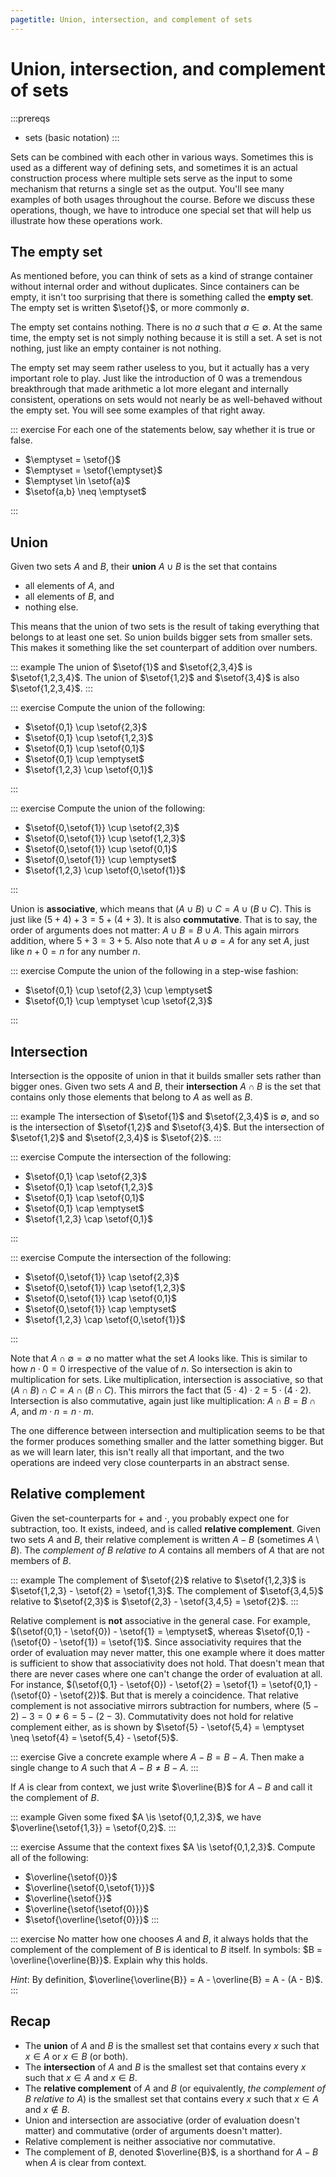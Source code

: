 ```yaml
---
pagetitle: Union, intersection, and complement of sets
---
```


# Union, intersection, and complement of sets

:::prereqs
- sets (basic notation)
:::

Sets can be combined with each other in various ways.
Sometimes this is used as a different way of defining sets, and sometimes it is an actual construction process where multiple sets serve as the input to some mechanism that returns a single set as the output.
You'll see many examples of both usages throughout the course.
Before we discuss these operations, though, we have to introduce one special set that will help us illustrate how these operations work.


## The empty set

As mentioned before, you can think of sets as a kind of strange container without internal order and without duplicates.
Since containers can be empty, it isn't too surprising that there is something called the **empty set**.
The empty set is written $\setof{}$, or more commonly $\emptyset$.

The empty set contains nothing.
There is no $a$ such that $a \in \emptyset$.
At the same time, the empty set is not simply nothing because it is still a set.
A set is not nothing, just like an empty container is not nothing.

The empty set may seem rather useless to you, but it actually has a very important role to play.
Just like the introduction of $0$ was a tremendous breakthrough that made arithmetic a lot more elegant and internally consistent, operations on sets would not nearly be as well-behaved without the empty set.
You will see some examples of that right away.

::: exercise
For each one of the statements below, say whether it is true or false.

- $\emptyset = \setof{}$
- $\emptyset = \setof{\emptyset}$
- $\emptyset \in \setof{a}$
- $\setof{a,b} \neq \emptyset$

:::


## Union

Given two sets $A$ and $B$, their **union** $A \cup B$ is the set that contains

- all elements of $A$, and
- all elements of $B$, and
- nothing else.

This means that the union of two sets is the result of taking everything that belongs to at least one set.
So union builds bigger sets from smaller sets.
This makes it something like the set counterpart of addition over numbers.

::: example
The union of $\setof{1}$ and $\setof{2,3,4}$ is $\setof{1,2,3,4}$.
The union of $\setof{1,2}$ and $\setof{3,4}$ is also $\setof{1,2,3,4}$.
:::

::: exercise
Compute the union of the following:

- $\setof{0,1} \cup \setof{2,3}$
- $\setof{0,1} \cup \setof{1,2,3}$
- $\setof{0,1} \cup \setof{0,1}$
- $\setof{0,1} \cup \emptyset$
- $\setof{1,2,3} \cup \setof{0,1}$

:::

::: exercise
Compute the union of the following:

- $\setof{0,\setof{1}} \cup \setof{2,3}$
- $\setof{0,\setof{1}} \cup \setof{1,2,3}$
- $\setof{0,\setof{1}} \cup \setof{0,1}$
- $\setof{0,\setof{1}} \cup \emptyset$
- $\setof{1,2,3} \cup \setof{0,\setof{1}}$

:::

Union is **associative**, which means that $(A \cup B) \cup C = A \cup (B \cup C)$.
This is just like $(5 + 4) + 3 = 5 + (4 + 3)$.
It is also **commutative**.
That is to say, the order of arguments does not matter: $A \cup B = B \cup A$.
This again mirrors addition, where $5 + 3 = 3 + 5$.
Also note that $A \cup \emptyset = A$ for any set $A$, just like $n + 0 = n$ for any number $n$.

::: exercise
Compute the union of the following in a step-wise fashion:

- $\setof{0,1} \cup \setof{2,3} \cup \emptyset$
- $\setof{0,1} \cup \emptyset \cup \setof{2,3}$

:::

## Intersection

Intersection is the opposite of union in that it builds smaller sets rather than bigger ones.
Given two sets $A$ and $B$, their **intersection** $A \cap B$ is the set that contains only those elements that belong to $A$ as well as $B$.

::: example
The intersection of $\setof{1}$ and $\setof{2,3,4}$ is $\emptyset$, and so is the intersection of $\setof{1,2}$ and $\setof{3,4}$.
But the intersection of $\setof{1,2}$ and $\setof{2,3,4}$ is $\setof{2}$.
:::

::: exercise
Compute the intersection of the following:

- $\setof{0,1} \cap \setof{2,3}$
- $\setof{0,1} \cap \setof{1,2,3}$
- $\setof{0,1} \cap \setof{0,1}$
- $\setof{0,1} \cap \emptyset$
- $\setof{1,2,3} \cap \setof{0,1}$

:::

::: exercise
Compute the intersection of the following:

- $\setof{0,\setof{1}} \cap \setof{2,3}$
- $\setof{0,\setof{1}} \cap \setof{1,2,3}$
- $\setof{0,\setof{1}} \cap \setof{0,1}$
- $\setof{0,\setof{1}} \cap \emptyset$
- $\setof{1,2,3} \cap \setof{0,\setof{1}}$

:::

Note that $A \cap \emptyset = \emptyset$ no matter what the set $A$ looks like.
This is similar to how $n \cdot 0 = 0$ irrespective of the value of $n$.
So intersection is akin to multiplication for sets.
Like multiplication, intersection is associative, so that $(A \cap B) \cap C = A \cap (B \cap C)$.
This mirrors the fact that $(5 \cdot 4) \cdot 2 = 5 \cdot (4 \cdot 2)$.
Intersection is also commutative, again just like multiplication:
$A \cap B = B \cap A$, and $m \cdot n = n \cdot m$.

The one difference between intersection and multiplication seems to be that the former produces something smaller and the latter something bigger.
But as we will learn later, this isn't really all that important, and the two operations are indeed very close counterparts in an abstract sense.

## Relative complement

Given the set-counterparts for $+$ and $\cdot$, you probably expect one for subtraction, too.
It exists, indeed, and is called **relative complement**.
Given two sets $A$ and $B$, their relative complement is written $A - B$ (sometimes $A \setminus B$).
The *complement of $B$ relative to $A$* contains all members of $A$ that are not members of $B$.

::: example
The complement of $\setof{2}$ relative to $\setof{1,2,3}$ is $\setof{1,2,3} - \setof{2} = \setof{1,3}$.
The complement of $\setof{3,4,5}$ relative to $\setof{2,3}$ is $\setof{2,3} - \setof{3,4,5} = \setof{2}$.
:::

Relative complement is **not** associative in the general case.
For example, $(\setof{0,1} - \setof{0}) - \setof{1} = \emptyset$, whereas $\setof{0,1} - (\setof{0} - \setof{1}) = \setof{1}$.
Since associativity requires that the order of evaluation may never matter, this one example where it does matter is sufficient to show that associativity does not hold.
That doesn't mean that there are never cases where one can't change the order of evaluation at all.
For instance, $(\setof{0,1} - \setof{0}) - \setof{2} = \setof{1} = \setof{0,1} - (\setof{0} - \setof{2})$.
But that is merely a coincidence.
That relative complement is not associative mirrors subtraction for numbers, where $(5 - 2) - 3 = 0 \neq 6 = 5 - (2 -3)$.
Commutativity does not hold for relative complement either, as is shown by $\setof{5} - \setof{5,4} = \emptyset \neq \setof{4} = \setof{5,4} - \setof{5}$.

::: exercise
Give a concrete example where $A - B = B - A$.
Then make a single change to $A$ such that $A - B \neq B - A$.
:::

If $A$ is clear from context, we just write $\overline{B}$ for $A - B$ and call it the complement of $B$.

::: example
Given some fixed $A \is \setof{0,1,2,3}$, we have $\overline{\setof{1,3}} = \setof{0,2}$.
:::

::: exercise
Assume that the context fixes $A \is \setof{0,1,2,3}$.
Compute all of the following:

- $\overline{\setof{0}}$
- $\overline{\setof{0,\setof{1}}}$
- $\overline{\setof{}}$
- $\overline{\setof{\setof{0}}}$
- $\setof{\overline{\setof{0}}}$
:::

::: exercise
No matter how one chooses $A$ and $B$, it always holds that the complement of the complement of $B$ is identical to $B$ itself.
In symbols: $B = \overline{\overline{B}}$.
Explain why this holds.

*Hint*: By definition, $\overline{\overline{B}} = A - \overline{B} = A - (A - B)$.
:::

## Recap

- The **union** of $A$ and $B$ is the smallest set that contains every $x$ such that $x \in A$ or $x \in B$ (or both).
- The **intersection** of $A$ and $B$ is the smallest set that contains every $x$ such that $x \in A$ and $x \in B$.
- The **relative complement** of $A$ and $B$ (or equivalently, *the complement of $B$ relative to $A$*) is the smallest set that contains every $x$ such that $x \in A$ and $x \notin B$.
- Union and intersection are associative (order of evaluation doesn't matter) and commutative (order of arguments doesn't matter).
- Relative complement is neither associative nor commutative.
- The complement of $B$, denoted $\overline{B}$, is a shorthand for $A - B$ when $A$ is clear from context.

